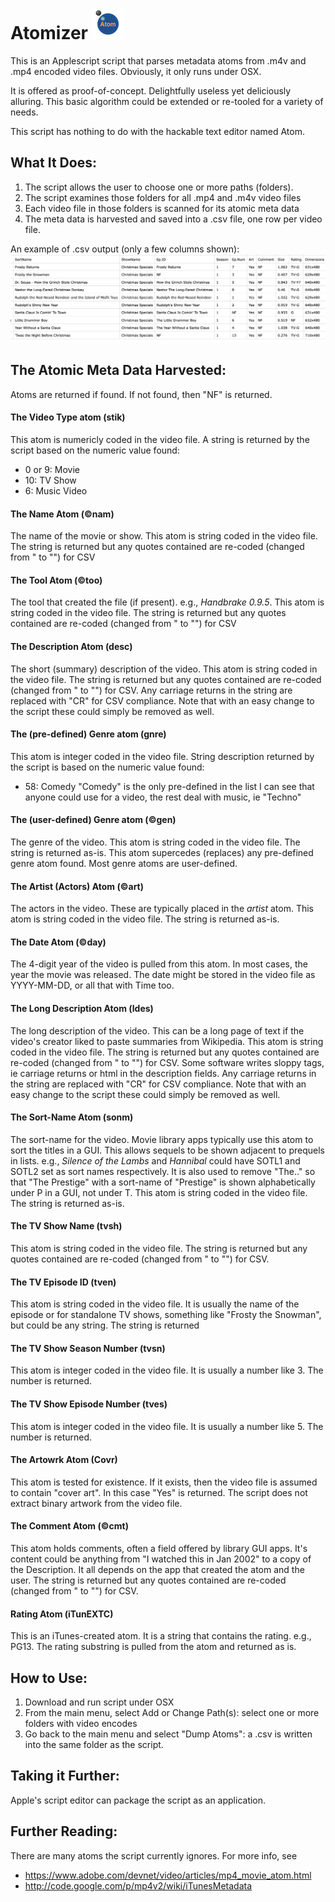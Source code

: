 # Atomizer ![logo](Icon-small.png)

This is an Applescript script that parses metadata atoms from .m4v and .mp4 encoded video files.
Obviously, it only runs under OSX.

It is offered as proof-of-concept. Delightfully useless yet deliciously alluring. This basic algorithm could be extended or re-tooled for a variety of needs.

This script has nothing to do with the hackable text editor named Atom.

## What It Does:

1. The script allows the user to choose one or more paths (folders).
2. The script examines those folders for all .mp4 and .m4v video files
3. Each video file in those folders is scanned for its atomic meta data
4. The meta data is harvested and saved into a .csv file, one row per video file.

An example of .csv output (only a few columns shown):
![output](output.png)

## The Atomic Meta Data Harvested:
Atoms are returned if found. If not found, then "NF" is returned.

#### The Video Type atom (stik)
This atom is numericly coded in the video file. A string is returned by the script based on the numeric value found:
- 0 or 9: Movie
- 10: TV Show
- 6: Music Video

#### The Name Atom (©nam)
The name of the movie or show. This atom is string coded in the video file. The string is returned but any quotes contained are re-coded (changed from " to "") for CSV

#### The Tool Atom (©too)
The tool that created the file (if present). e.g., *Handbrake 0.9.5*. This atom is string coded in the video file. The string is returned but any quotes contained are re-coded (changed from " to "") for CSV

#### The Description Atom (desc)
The short (summary) description of the video. This atom is string coded in the video file. The string is returned but any quotes contained are re-coded (changed from " to "") for CSV. Any carriage returns in the string are replaced with "CR" for CSV compliance. Note that with an easy change to the script these could simply be removed as well.

#### The (pre-defined) Genre atom (gnre)
This atom is integer coded in the video file. String description returned by the script is based on the numeric value found:
- 58: Comedy
"Comedy" is the only pre-defined in the list I can see that anyone could use for a video, the rest deal with music, ie "Techno"

#### The (user-defined) Genre atom (©gen)
The genre of the video. This atom is string coded in the video file. The string is returned as-is.
This atom supercedes (replaces) any pre-defined genre atom found. Most genre atoms are user-defined.

#### The Artist (Actors) Atom (©art)
The actors in the video. These are typically placed in the *artist* atom. This atom is string coded in the video file. The string is returned as-is.

#### The Date Atom (©day)
The 4-digit year of the video is pulled from this atom. In most cases, the year the movie was released. The date might be stored in the video file as YYYY-MM-DD, or all that with Time too.

#### The Long Description Atom (ldes)
The long description of the video. This can be a long page of text if the video's creator liked to paste summaries from Wikipedia. This atom is string coded in the video file. The string is returned but any quotes contained are re-coded (changed from " to "") for CSV. Some software writes sloppy tags, ie carriage returns or html in the description fields. Any carriage returns in the string are replaced with "CR" for CSV compliance. Note that with an easy change to the script these could simply be removed as well.

#### The Sort-Name Atom (sonm)
The sort-name for the video. Movie library apps typically use this atom to sort the titles in a GUI. This allows sequels to be shown adjacent to prequels in lists. e.g., *Silence of the Lambs* and *Hannibal* could have SOTL1 and SOTL2 set as sort names respectively. It is also used to remove "The.." so that "The Prestige" with a sort-name of "Prestige" is shown alphabetically under P in a GUI, not under T. This atom is string coded in the video file. The string is returned as-is.

#### The TV Show Name (tvsh)
This atom is string coded in the video file. The string is returned but any quotes contained are re-coded (changed from " to "") for CSV.

#### The TV Episode ID (tven)
This atom is string coded in the video file. It is usually the name of the episode or for standalone TV shows, something like "Frosty the Snowman", but could be any string. The string is returned

#### The TV Show Season Number (tvsn)
This atom is integer coded in the video file. It is usually a number like 3. The number is returned.

#### The TV Show Episode Number (tves)
This atom is integer coded in the video file. It is usually a number like 5. The number is returned.

#### The Artowrk Atom (Covr)
This atom is tested for existence. If it exists, then the video file is assumed to contain "cover art". In this case "Yes" is returned. The script does not extract binary artwork from the video file.

#### The Comment Atom (©cmt)
This atom holds comments, often a field offered by library GUI apps. It's content could be anything from "I watched this in Jan 2002" to a copy of the Description. It all depends on the app that created the atom and the user.
The string is returned but any quotes contained are re-coded (changed from " to "") for CSV. 

#### Rating Atom (iTunEXTC)
This is an iTunes-created atom. It is a string that contains the rating. e.g., PG13. The rating substring is pulled from the atom and returned as is.

## How to Use:
1. Download and run script under OSX
2. From the main menu, select Add or Change Path(s): select one or more folders with video encodes
3. Go back to the main menu and select "Dump Atoms": a .csv is written into the same folder as the script.

## Taking it Further:
Apple's script editor can package the script as an application.

## Further Reading:
There are many atoms the script currently ignores. For more info, see 
- https://www.adobe.com/devnet/video/articles/mp4_movie_atom.html
- http://code.google.com/p/mp4v2/wiki/iTunesMetadata
